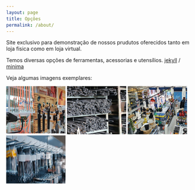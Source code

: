 ```yaml
---
layout: page
title: Opções
permalink: /about/
---
```


Site exclusivo para demonstração de nossos prudutos oferecidos tanto em loja fisica como em loja virtual. 

Temos diversas opções de ferramentas, acessorias e utensílios.
[jekyll][jekyll-organization] /
[minima](https://github.com/jekyll/minima)

Veja algumas imagens exemplares:

<img src="assets/seguranca.png" width="160px" height="130px"/>   
<img src="assets/ferramentas.png" width="160px" height="130px"/> 
<img src="assets/loja.png" width="160px" height="130px"/>        
<img src="assets/chave.png" width="160px" height="130px"/>



[jekyll-organization]: https://github.com/jekyll
